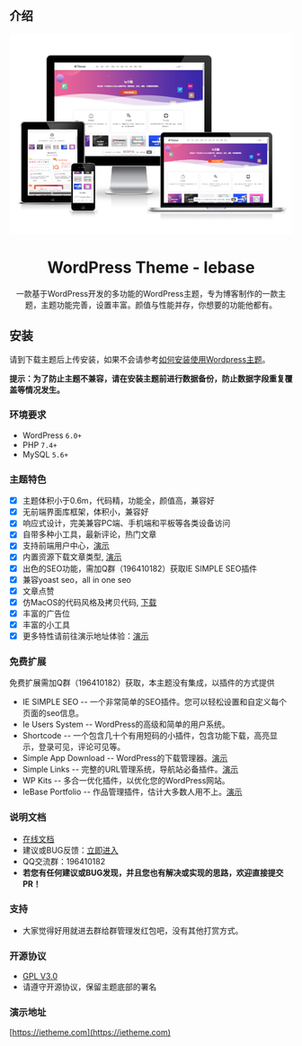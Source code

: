 ## 介绍

![screenshot](./screenshot.png)

<div align="center">
    <h1>WordPress Theme - Iebase</h1>
    <p>一款基于WordPress开发的多功能的WordPress主题，专为博客制作的一款主题，主题功能完善，设置丰富。颜值与性能并存，你想要的功能他都有。</p>
</div>

## 安装

请到下载主题后上传安装，如果不会请参考[如何安装使用Wordpress主题](https://ietheme.com/use-wordpress-themes-step-step-guide.html)。

**提示：为了防止主题不兼容，请在安装主题前进行数据备份，防止数据字段重复覆盖等情况发生。**

### 环境要求

- WordPress `6.0+`
- PHP `7.4+`
- MySQL `5.6+`

### 主题特色

- [x] 主题体积小于0.6m，代码精，功能全，颜值高，兼容好
- [x] 无前端界面库框架，体积小，兼容好
- [x] 响应式设计，完美兼容PC端、手机端和平板等各类设备访问
- [x] 自带多种小工具，最新评论，热门文章
- [x] 支持前端用户中心，[演示](https://ietheme.com/user)
- [x] 内置资源下载文章类型, [演示](https://ietheme.com/automatic-vanilla-javascript-tabs-ui.html)
- [x] 出色的SEO功能，需加Q群（196410182）获取IE SIMPLE SEO插件
- [x] 兼容yoast seo，all in one seo
- [x] 文章点赞
- [x] 仿MacOS的代码风格及拷贝代码, [下载](https://ietheme.com/portfolio/iebase-code-block.html)
- [x] 丰富的广告位
- [x] 丰富的小工具
- [x] 更多特性请前往演示地址体验：[演示](https://ietheme.com/)

### 免费扩展

免费扩展需加Q群（196410182）获取，本主题没有集成，以插件的方式提供

- IE SIMPLE SEO -- 一个非常简单的SEO插件。您可以轻松设置和自定义每个页面的seo信息。
- Ie Users System -- WordPress的高级和简单的用户系统。
- Shortcode -- 一个包含几十个有用短码的小插件，包含功能下载，高亮显示，登录可见，评论可见等。
-	Simple App Download -- WordPress的下载管理器。[演示](https://ietheme.com/apps)
- Simple Links -- 完整的URL管理系统，导航站必备插件。[演示](https://ietheme.com/list)
- WP Kits -- 多合一优化插件，以优化您的WordPress网站。
- IeBase Portfolio -- 作品管理插件，估计大多数人用不上。[演示](https://ietheme.com/portfolio/envato-affiliate.html)

### 说明文档

- [在线文档](https://ietheme.com/iebase-theme)
- 建议或BUG反馈：[立即进入](https://github.com/99839/iebase/issues)
- QQ交流群：196410182
- **若您有任何建议或BUG发现，并且您也有解决或实现的思路，欢迎直接提交PR！**

### 支持

- 大家觉得好用就进去群给群管理发红包吧，没有其他打赏方式。

### 开源协议

- [GPL V3.0](./LICENSE)
- 请遵守开源协议，保留主题底部的署名

### 演示地址

[https://ietheme.com](https://ietheme.com)

